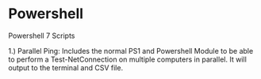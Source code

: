 # Powershell
Powershell 7 Scripts


1.) Parallel Ping: Includes the normal PS1 and Powershell Module to be able to perform a Test-NetConnection on multiple computers in parallel. It will output to the terminal and CSV file.
